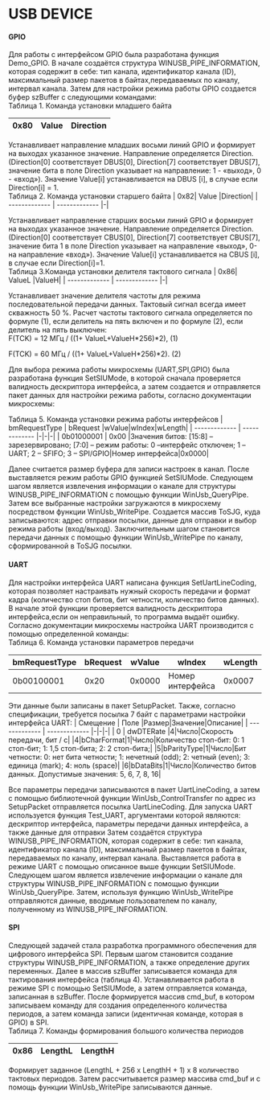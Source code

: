 # USB DEVICE
#### GPIO
Для работы с интерфейсом GPIO была разработана функция Demo_GPIO. В начале создаётся структура WINUSB_PIPE_INFORMATION, которая содержит в себе: тип канала, идентификатор канала (ID), максимальный размер пакетов в байтах,передаваемых по каналу, интервал канала. Затем для настройки режима работы GPIO создается буфер szBuffer с следующими командами:  
Таблица 1. Команда установки младшего байта

|   0x80| Value |Direction|
| ------------- | ------------- |-|


Устанавливает направление младших восьми линий GPIO и формирует на выходах указанное значение. Направление определяется Direction. (Direction[0] соответствует DBUS[0], Direction[7] соответствует DBUS[7], значение бита в поле Direction указывает на направление: 1 - «выход», 0 - «вход»). Значение Value[i] устанавливается на DBUS [i], в случае если Direction[i] = 1.  
Таблица 2. Команда установки старшего байта
|   0x82| Value |Direction|
| ------------- | ------------- |-|

Устанавливает направление старших восьми линий GPIO и формирует на выходах указанное значение. Направление определяется Direction. (Direction[0] соответствует CBUS[0], Direction[7] соответствует CBUS[7], значение бита 1 в поле Direction указывает на направление «выход», 0-на направление «вход»). Значение Value[i] устанавливается на CBUS [i], в случае если Direction[i]=1.  
Таблица 3.Команда установки делителя тактового сигнала
|   0x86| ValueL |ValueH|
| ------------- | ------------- |-|

Устанавливает значение делителя частоты для режима последовательной передачи данных. Тактовый сигнал всегда имеет скважность 50 %. Расчет частоты тактового сигнала определяется по формуле (1), если делитель на пять включен и по формуле (2), если делитель на пять выключен:  
F(TCK) = 12 МГц / ((1+ ValueL+ValueH*256)*2),                        (1)

F(TCK) = 60 МГц / ((1+ ValueL+ValueH*256)*2).                        (2)

Для выбора режима работы микросхемы (UART,SPI,GPIO) была разработана функция SetSIUMode, в которой сначала проверяется валидность дескриптора интерфейса, а затем создается и отправляется пакет данных для настройки режима работы, согласно документации микросхемы:

Таблица 5. Команда установки режима работы интерфейсов
| bmRequestType  | bRequest |wValue|wIndex|wLength|
| ------------- | ------------- |-|-|-|
| 0b01000001  | 0x00  |Значения битов: [15:8] – зарезервировано;  [7:0] – режим работы: 0 –интерфейс отключен; 1 – UART; 2 – SFIFO; 3 – SPI/GPIO|Номер интерфейса|0x0000|

Далее считается размер буфера для записи настроек в канал. После выставляется режим работы GPIO функцией SetSIUMode. Следующем шагом является извлечения информации о канале для структуры WINUSB_PIPE_INFORMATION с помощью функции  WinUsb_QueryPipe. Затем все выбранные настройки загружаются в микросхему посредством функции WinUsb_WritePipe.
Создается массив ToSJG, куда записываются: адрес отправки посылки, данные для отправки  и выбор режима работы (вход/выход).
Заключительным шагом становится передачи данных с помощью функции WinUsb_WritePipe по каналу, сформированной в ToSJG посылки.
#### UART
Для настройки  интерфейса UART написана функция SetUartLineCoding, которая позволяет настраивать нужный скорость передачи и формат кадра (количество стоп битов, бит четности, количество битов данных). В начале этой функции проверяется валидность дескриптора интерфейса,если он неправильный, то программа выдаёт ошибку. Согласно документации микросхемы настройка UART производится с помощью определенной команды:  
Таблица 6. Команда установки параметров передачи

| bmRequestType  | bRequest |wValue|wIndex|wLength|
| ------------- | ------------- |-|-|-|
| 0b00100001  | 0x20  |0x0000|Номер интерфейса|0x0007|

Эти данные были записаны в пакет SetupPacket. Также, согласно спецификации, требуется посылка 7 байт с параметрами настройки интерфейса UART:
| Смещение  | Поле |Размер|Значение|Описание|
| ------------- | ------------- |-|-|-|
| 0  | dwDTERate |4|Число|Скорость передачи, бит / с|
|4|bCharFormat|1|Число|Количество стоп-бит: 0: 1 стоп-бит; 1: 1,5 стоп-бита; 2: 2 стоп-бита;|
|5|bParityType|1|Число|Бит четности: 0: нет бита четности; 1: нечетный (odd); 2: четный (even); 3: единица (mark); 4: ноль (space)|
|6|bDataBits|1|Число|Количество битов данных. Допустимые значения: 5, 6, 7, 8, 16|

Все параметры передачи записываются в пакет UartLineCoding, а затем с помощью библиотечной функции WinUsb_ControlTransfer по адрес из SetupPacket отправляется посылка UartLineCoding.
Для запуска UART используется функция Test_UART, аргументами которой являются: дескриптор интерфейса, параметры передачи данных интерфейса, а также данные для отправки Затем создаётся структура WINUSB_PIPE_INFORMATION, которая содержит в себе: тип канала, идентификатор канала (ID), максимальный размер пакетов в байтах, передаваемых по каналу, интервал канала. Выставляется работа в режиме UART с помощью описанное выше функции SetSIUMode. Следующем шагом является извлечение информации о канале для структуры WINUSB_PIPE_INFORMATION с помощью функции  WinUsb_QueryPipe. Затем, используя функцию WinUsb_WritePipe отправляются данные, вводимые пользователем по каналу, полученному из WINUSB_PIPE_INFORMATION.  
#### SPI
Следующей задачей стала разработка программного обеспечения для цифрового интерфейса SPI. Первым шагом становится создание структуры  WINUSB_PIPE_INFORMATION, а также определение других переменных. Далее в массив szBuffer записывается команда для тактирования интерфейса (таблица 4). Устанавливается работа в режиме SPI с помощью SetSIUMode, а затем отправляется команда, записанная в szBuffer. После формируется массив cmd_buf, в котором  записываем команду для создания определенного количества  периодов, а затем команда записи (идентичная команде, которая в GPIO) в SPI.  
Таблица 7. Команды формирования большого количества периодов 

|   0x86| LengthL |LengthH|
| ------------- | ------------- |-|

Формирует заданное (LengthL + 256 x LengthH + 1) x 8 количество тактовых периодов. 
Затем рассчитывается размер массива cmd_buf и с помощь функции WinUsb_WritePipe записываются данные.  





















